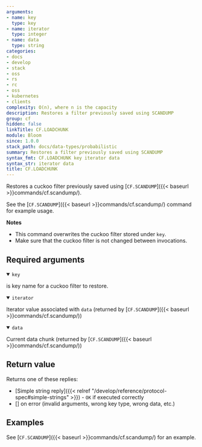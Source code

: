 ```yaml
---
arguments:
- name: key
  type: key
- name: iterator
  type: integer
- name: data
  type: string
categories:
- docs
- develop
- stack
- oss
- rs
- rc
- oss
- kubernetes
- clients
complexity: O(n), where n is the capacity
description: Restores a filter previously saved using SCANDUMP
group: cf
hidden: false
linkTitle: CF.LOADCHUNK
module: Bloom
since: 1.0.0
stack_path: docs/data-types/probabilistic
summary: Restores a filter previously saved using SCANDUMP
syntax_fmt: CF.LOADCHUNK key iterator data
syntax_str: iterator data
title: CF.LOADCHUNK
---
```

Restores a cuckoo filter previously saved using [`CF.SCANDUMP`]({{< baseurl >}}commands/cf.scandump/).

See the [`CF.SCANDUMP`]({{< baseurl >}}commands/cf.scandump/) command for example usage.

<note><b>Notes</b>

- This command overwrites the cuckoo filter stored under `key`.
- Make sure that the cuckoo filter is not changed between invocations.

</note>

## Required arguments

<details open><summary><code>key</code></summary>

is key name for a cuckoo filter to restore.
</details>

<details open><summary><code>iterator</code></summary>

Iterator value associated with `data` (returned by [`CF.SCANDUMP`]({{< baseurl >}}commands/cf.scandump/))
</details>

<details open><summary><code>data</code></summary>

Current data chunk (returned by [`CF.SCANDUMP`]({{< baseurl >}}commands/cf.scandump/))
</details>

## Return value

Returns one of these replies:

- [Simple string reply]({{< relref "/develop/reference/protocol-spec#simple-strings" >}}) - `OK` if executed correctly
- [] on error (invalid arguments, wrong key type, wrong data, etc.)

## Examples

See [`CF.SCANDUMP`]({{< baseurl >}}commands/cf.scandump/) for an example.
